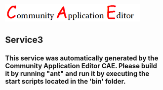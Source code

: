 ![CAE](https://github.com/PhilCAEOrg2/microservice-169/blob/master/img/logo.png)  

Service3
===================


This service was automatically generated by the Community Application Editor CAE. Please build it by running "ant" and run it by executing the start scripts located in the 'bin' folder.
---------------
